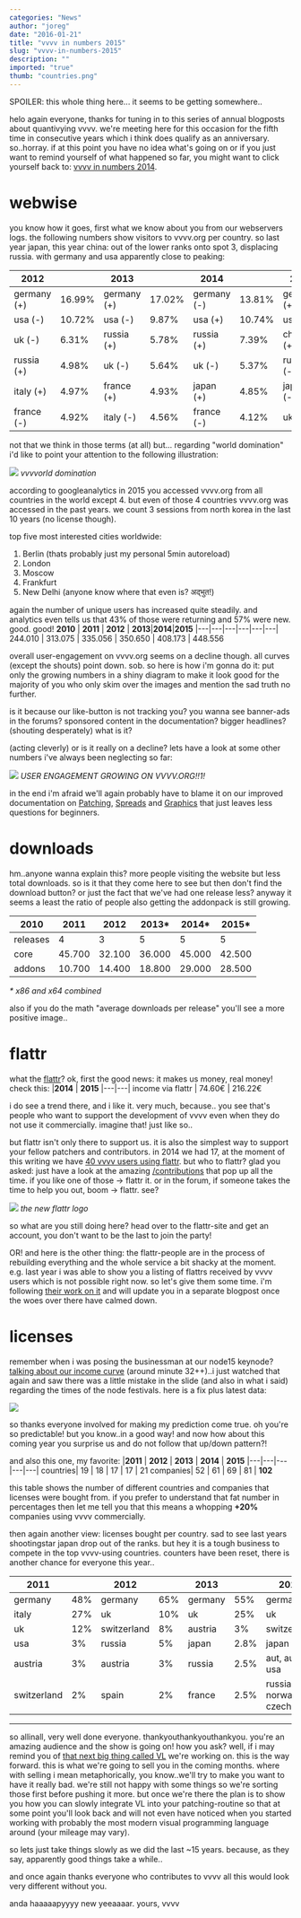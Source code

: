 ```yaml
---
categories: "News"
author: "joreg"
date: "2016-01-21"
title: "vvvv in numbers 2015"
slug: "vvvv-in-numbers-2015"
description: ""
imported: "true"
thumb: "countries.png"
---
```



SPOILER: this whole thing here... it seems to be getting somewhere..

helo again everyone, thanks for tuning in to this series of annual blogposts about quantivying vvvv. we're meeting here for this occasion for the fifth time in consecutive years which i think does qualify as an anniversary. so..horray. if at this point you have no idea what's going on or if you just want to remind yourself of what happened so far, you might want to click yourself back to: [vvvv in numbers 2014](/blog/2015/vvvv-in-numbers-2014).

# webwise
you know how it goes, first what we know about you from our webservers logs. the following numbers show visitors to vvvv.org per country. so last year japan, this year china: out of the lower ranks onto spot 3, displacing russia. with germany and usa apparently close to peaking:

**2012**| |**2013**| |**2014**| |**2015**|
|---|---|---|---|---|---|---|
germany (+)|16.99%|germany (+)|17.02%|germany (-)|13.81%|germany (+)|13.85%
usa (-)|10.72%|usa (-)|9.87%|usa (+)|10.74%|usa (+)|10.90%
uk (-)|6.31%|russia (+)|5.78%|russia (+)|7.39%|china (+)|5.44%
russia (+)|4.98%|uk (-)|5.64%|uk (-)|5.37%|russia (-)|4.77%
italy (+)|4.97%|france (+)|4.93%|japan (+)|4.85%|japan (-)|4.76%
france (-)|4.92%|italy (-)|4.56%|france (-)|4.12%|uk (-)|4.51%


not that we think in those terms (at all) but... regarding "world domination" i'd like to point your attention to the following illustration:

![](countries.png) 
*vvvvorld domination*

according to googleanalytics in 2015 you accessed vvvv.org from all countries in the world except 4. but even of those 4 countries vvvv.org was accessed in the past years. we count 3 sessions from north korea in the last 10 years (no license though).

top five most interested cities worldwide:
1. Berlin (thats probably just my personal 5min autoreload)
2. London
3. Moscow
4. Frankfurt
5. New Delhi (anyone know where that even is? अद्भुत!)

again the number of unique users has increased quite steadily. and analytics even tells us that 43% of those were returning and 57% were new. good. good!
**2010** | **2011** | **2012** | **2013**|**2014**|**2015**
|---|---|---|---|---|---|
244.010 | 313.075 | 335.056 | 350.650 | 408.173 | 448.556


overall user-engagement on vvvv.org seems on a decline though. all curves (except the shouts) point down. sob. so here is how i'm gonna do it: put only the growing numbers in a shiny diagram to make it look good for the majority of you who only skim over the images and mention the sad truth no further. 

is it because our like-button is not tracking you? you wanna see banner-ads in the forums? sponsored content in the documentation? bigger headlines? (shouting desperately) what is it? 

(acting cleverly) or is it really on a decline? lets have a look at some other numbers i've always been neglecting so far: 

![](users.png) 
*USER ENGAGEMENT GROWING ON VVVV.ORG!!1!*

in the end i'm afraid we'll again probably have to blame it on our improved documentation on [Patching](https://betadocs.vvvv.org/using-vvvv/patching/index.html), [Spreads](https://betadocs.vvvv.org/using-vvvv/spreads/index.html) and [Graphics](https://betadocs.vvvv.org/topics/graphics/index.html) that just leaves less questions for beginners.

# downloads
hm..anyone wanna explain this? more people visiting the website but less total downloads. so is it that they come here to see but then don't find the download button? or just the fact that we've had one release less? anyway it seems a least the ratio of people also getting the addonpack is still growing. 

|**2010** | **2011** | **2012** | **2013*** | **2014*** | **2015***
|---|---|---|---|---|---|
releases | 4 | 3 | 5 | 5 | 5 | 4
core | 45.700 | 32.100 | 36.000 | 45.000 | 42.500 | 38.000
addons | 10.700 | 14.400 | 18.800 | 29.000 | 28.500 | 25.200

*\* x86 and x64 combined*

also if you do the math "average downloads per release" you'll see a more positive image..

# flattr
what the [flattr](http://flattr.com)? ok, first the good news: it makes us money, real money! check this:
|**2014** | **2015**
|---|---|
income via flattr | 74.60€ | 216.22€


i do see a trend there, and i like it. very much, because.. you see that's people who want to support the development of vvvv even when they do not use it commercially. imagine that! just like so..

but flattr isn't only there to support us. it is also the simplest way to support your fellow patchers and contributors. in 2014 we had 17, at the moment of this writing we have [40 vvvv users using flattr](https://vvvv.org/404). but who to flattr? glad you asked: just have a look at the amazing [/contributions](https://vvvv.org/contributions) that pop up all the time. if you like one of those -> flattr it. or in the forum, if someone takes the time to help you out, boom -> flattr. see?

![](flattrlogo.png) 
*the new flattr logo*

so what are you still doing here? head over to the flattr-site and get an account, you don't want to be the last to join the party!

OR! and here is the other thing: the flattr-people are in the process of rebuilding everything and the whole service a bit shacky at the moment. e.g. last year i was able to show you a listing of flattrs received by vvvv users which is not possible right now. so let's give them some time. i'm following [their work on it](http://blog.flattr.net/) and will update you in a separate blogpost once the woes over there have calmed down. 

# licenses
remember when i was posing the businessman at our node15 keynode? [talking about our income curve](https://vimeo.com/129211880) (around minute 32++)..i just watched that again and saw there was a little mistake in the slide (and also in what i said) regarding the times of the node festivals. here is a fix plus latest data:

![](licenses.png) 

so thanks everyone involved for making my prediction come true. oh you're so predictable! but you know..in a good way! and now how about this coming year you surprise us and do not follow that up/down pattern?! 

and also this one, my favorite:
|**2011** | **2012** | **2013** | **2014** | **2015**
|---|---|---|---|---|
countries| 19 | 18 | 17 | 17 | 21
companies| 52 | 61 | 69 | 81 | **102**

this table shows the number of different countries and companies that licenses were bought from. if you prefer to understand that fat number in percentages then let me tell you that this means a whopping **+20%** companies using vvvv commercially. 

then again another view: licenses bought per country. sad to see last years shootingstar japan drop out of the ranks. but hey it is a tough business to compete in the top vvvv-using countries. counters have been reset, there is another chance for everyone this year..

**2011**| |**2012**| |**2013**| |**2014**| |**2014**|
|---|---|---|---|---|---|---|---|---|
germany|48%|germany|65%|germany|55%|germany|48%|germany|55%
italy|27%|uk|10%|uk|25%|uk|14%|uk|15%
uk|12%|switzerland|8%|austria|3%|switzerland|6%|switzerland|6%
usa|3%|russia|5%|japan|2.8%|japan|5.6%|us|3.52%
austria|3%|austria|3%|russia|2.5%|aut, aus, usa|4.22%|austria|3.22%
switzerland|2%|spain|2%|france|2.5%|russia, norway, czech|2.8%|russia|2.93%


---

so allinall, very well done everyone. thankyouthankyouthankyou. you're an amazing audience and the show is going on! how you ask? well, if i may remind you of [that next big thing called VL](https://vvvv.org/vl) we're working on. this is the way forward. this is what we're going to sell you in the coming months. where with selling i mean metaphorically, you know..we'll try to make you want to have it really bad. we're still not happy with some things so we're sorting those first before pushing it more. but once we're there the plan is to show you how you can slowly integrate VL into your patching-routine so that at some point you'll look back and will not even have noticed when you started working with probably the most modern visual programming language around (your mileage may vary). 

so lets just take things slowly as we did the last ~15 years. because, as they say, apparently good things take a while.. 

and once again thanks everyone who contributes to vvvv all this would look very different without you. 

anda haaaaapyyyy new yeeaaaar.
yours,
vvvv
